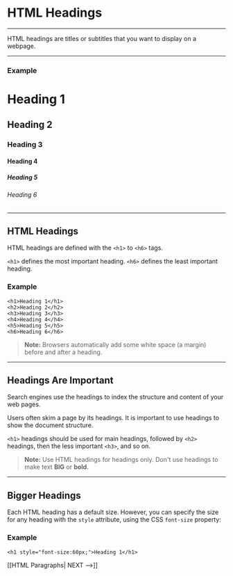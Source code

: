 # HTML Headings
---

HTML headings are titles or subtitles that you want to display on a webpage.

<hr>

### Example

# Heading 1

## Heading 2

### Heading 3

#### Heading 4

##### Heading 5

###### Heading 6

<hr>

## HTML Headings

HTML headings are defined with the `<h1>` to `<h6>` tags.

`<h1>` defines the most important heading. `<h6>` defines the least important heading.

### Example
```
<h1>Heading 1</h1>  
<h2>Heading 2</h2>  
<h3>Heading 3</h3>  
<h4>Heading 4</h4>  
<h5>Heading 5</h5>  
<h6>Heading 6</h6>
```

>**Note:** Browsers automatically add some white space (a margin) before and after a heading.

<hr>

## Headings Are Important

Search engines use the headings to index the structure and content of your web pages.

Users often skim a page by its headings. It is important to use headings to show the document structure.

`<h1>` headings should be used for main headings, followed by `<h2>` headings, then the less important `<h3>`, and so on.

>**Note:** Use HTML headings for headings only. Don't use headings to make text **BIG** or **bold**.

<hr>

## Bigger Headings

Each HTML heading has a default size. However, you can specify the size for any heading with the `style` attribute, using the CSS `font-size` property:

### Example
```
<h1 style="font-size:60px;">Heading 1</h1>
```

[[HTML Paragraphs| NEXT -->]]